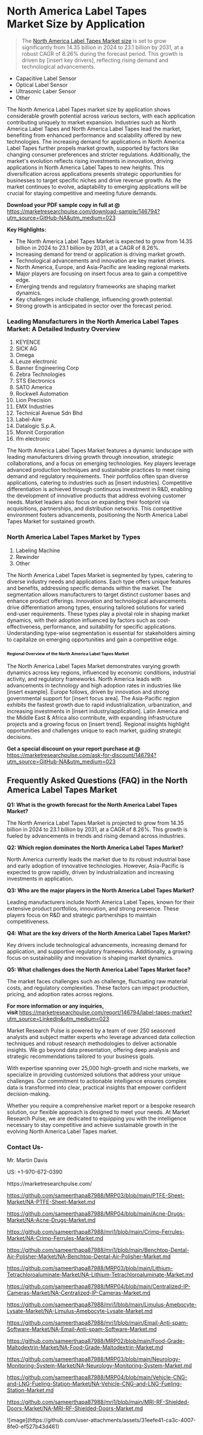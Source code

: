 <h1>North America Label Tapes Market&nbsp;Size by Application</h1><blockquote><p>The <a href="https://marketresearchpulse.com/download-sample/146794?utm_source=GitHub-NA&amp;utm_medium=023">North America Label Tapes Market size</a> is set to grow significantly from 14.35 billion in 2024 to 23.1 billion by 2031, at a robust CAGR of 8.26% during the forecast period. This growth is driven by [insert key drivers], reflecting rising demand and technological advancements.</p></blockquote><ul><li>Capacitive Label Sensor<li> Optical Label Sensor<li> Ultrasonic Laber Sensor<li> Other</li></ul><p>The North America Label Tapes market size by application shows considerable growth potential across various sectors, with each application contributing uniquely to market expansion. Industries such as North America Label Tapes and North America Label Tapes lead the market, benefiting from enhanced performance and scalability offered by new technologies. The increasing demand for applications in North America Label Tapes further propels market growth, supported by factors like changing consumer preferences and stricter regulations. Additionally, the market's evolution reflects rising investments in innovation, driving applications in North America Label Tapes to new heights. This diversification across applications presents strategic opportunities for businesses to target specific niches and drive revenue growth. As the market continues to evolve, adaptability to emerging applications will be crucial for staying competitive and meeting future demands.</p><p><strong>Download your PDF sample copy in full at @ </strong><a href="https://marketresearchpulse.com/download-sample/146794?utm_source=GitHub-NA&amp;utm_medium=023">https://marketresearchpulse.com/download-sample/146794?utm_source=GitHub-NA&amp;utm_medium=023</a></p><p><strong>Key Highlights: </strong></p><ul><li>The North America Label Tapes Market is expected to grow from 14.35 billion in 2024 to 23.1 billion by 2031, at a CAGR of 8.26%.</li><li>Increasing demand for trend or application is driving market growth.</li><li>Technological advancements and innovation are key market drivers.</li><li>North America, Europe, and Asia-Pacific are leading regional markets.</li><li>Major players are focusing on insert focus area to gain a competitive edge.</li><li>Emerging trends and regulatory frameworks are shaping market dynamics.</li><li>Key challenges include challenge, influencing growth potential.</li><li>Strong growth is anticipated in sector over the forecast period.</li></ul><h3>Leading Manufacturers in the North America Label Tapes Market: A Detailed Industry Overview</h3><ol><li>KEYENCE</li><li>SICK AG</li><li>Omega</li><li>Leuze electronic</li><li>Banner Engineering Corp</li><li>Zebra Technologies</li><li>STS Electronics</li><li>SATO America</li><li>Rockwell Automation</li><li>Lion Precision</li><li>EMX Industries</li><li>Technical Avenue Sdn Bhd</li><li>Label-Aire</li><li>Datalogic S.p.A.</li><li>Monnit Corporation</li><li>ifm electronic</li></ol><div class="flex max-w-full flex-col flex-grow"><div class="min-h-8 text-message flex w-full flex-col items-end gap-2 whitespace-normal break-words [.text-message+&amp;]:mt-5" dir="auto" data-message-author-role="assistant" data-message-id="fd8432e4-4910-450d-b182-61b7bfb0a01f" data-message-model-slug="gpt-4o"><div class="flex w-full flex-col gap-1 empty:hidden first:pt-[3px]"><div class="markdown prose w-full break-words dark:prose-invert light"><p>The North America Label Tapes Market features a dynamic landscape with leading manufacturers driving growth through innovation, strategic collaborations, and a focus on emerging technologies. Key players leverage advanced production techniques and sustainable practices to meet rising demand and regulatory requirements. Their portfolios often span diverse applications, catering to industries such as [insert industries]. Competitive differentiation is achieved through continuous investment in R&amp;D, enabling the development of innovative products that address evolving customer needs. Market leaders also focus on expanding their footprint via acquisitions, partnerships, and distribution networks. This competitive environment fosters advancements, positioning the North America Label Tapes Market for sustained growth.</p></div></div></div></div><h3>North America Label Tapes Market by Types</h3><ol><li>Labeling Machine<li> Rewinder<li> Other</li></ol><div class="flex max-w-full flex-col flex-grow"><div class="min-h-8 text-message flex w-full flex-col items-end gap-2 whitespace-normal break-words [.text-message+&amp;]:mt-5" dir="auto" data-message-author-role="assistant" data-message-id="084470be-0bb7-4664-bddf-5156b4f41249" data-message-model-slug="gpt-4o-mini"><div class="flex w-full flex-col gap-1 empty:hidden first:pt-[3px]"><div class="markdown prose w-full break-words dark:prose-invert light"><p>The North America Label Tapes Market is segmented by types, catering to diverse industry needs and applications. Each type offers unique features and benefits, addressing specific demands within the market. The segmentation allows manufacturers to target distinct customer bases and enhance product offerings. Innovation and technological advancements drive differentiation among types, ensuring tailored solutions for varied end-user requirements. These types play a pivotal role in shaping market dynamics, with their adoption influenced by factors such as cost-effectiveness, performance, and suitability for specific applications. Understanding type-wise segmentation is essential for stakeholders aiming to capitalize on emerging opportunities and gain a competitive edge.</p></div></div></div></div><h3><span style="font-size: 11px;">Regional Overview of the North America Label Tapes Market</span></h3><div class="flex max-w-full flex-col flex-grow"><div class="min-h-8 text-message flex w-full flex-col items-end gap-2 whitespace-normal break-words [.text-message+&amp;]:mt-5" dir="auto" data-message-author-role="assistant" data-message-id="e9038762-ce64-4e30-91c9-9bd413514231" data-message-model-slug="gpt-4o-mini"><div class="flex w-full flex-col gap-1 empty:hidden first:pt-[3px]"><div class="markdown prose w-full break-words dark:prose-invert light"><p>The North America Label Tapes Market demonstrates varying growth dynamics across key regions, influenced by economic conditions, industrial activity, and regulatory frameworks. North America leads with advancements in technology and high adoption rates in industries like [insert example]. Europe follows, driven by innovation and strong governmental support for [insert focus area]. The Asia-Pacific region exhibits the fastest growth due to rapid industrialization, urbanization, and increasing investments in [insert industry/application]. Latin America and the Middle East &amp; Africa also contribute, with expanding infrastructure projects and a growing focus on [insert trend]. Regional insights highlight opportunities and challenges unique to each market, guiding strategic decisions.</p></div></div></div></div><p><strong>Get a special discount on your report purchase at @ </strong><a href="https://marketresearchpulse.com/ask-for-discount/146794?utm_source=GitHub-NA&amp;utm_medium=023">https://marketresearchpulse.com/ask-for-discount/146794?utm_source=GitHub-NA&amp;utm_medium=023</a></p><h2>Frequently Asked Questions (FAQ) in the North America Label Tapes Market</h2><p><strong>Q1: What is the growth forecast for the North America Label Tapes Market?</strong></p><p>The North America Label Tapes Market is projected to grow from 14.35 billion in 2024 to 23.1 billion by 2031, at a CAGR of 8.26%. This growth is fueled by advancements in trends and rising demand across industries.</p><p><strong>Q2: Which region dominates the North America Label Tapes Market?</strong></p><p>North America currently leads the market due to its robust industrial base and early adoption of innovative technologies. However, Asia-Pacific is expected to grow rapidly, driven by industrialization and increasing investments in application.</p><p><strong>Q3: Who are the major players in the North America Label Tapes Market?</strong></p><p>Leading manufacturers include North America Label Tapes, known for their extensive product portfolios, innovation, and strong presence. These players focus on R&amp;D and strategic partnerships to maintain competitiveness.</p><p><strong>Q4: What are the key drivers of the North America Label Tapes Market?</strong></p><p>Key drivers include technological advancements, increasing demand for application, and supportive regulatory frameworks. Additionally, a growing focus on sustainability and innovation is shaping market dynamics.</p><p><strong>Q5: What challenges does the North America Label Tapes Market face?</strong></p><p>The market faces challenges such as challenge, fluctuating raw material costs, and regulatory complexities. These factors can impact production, pricing, and adoption rates across regions.</p><p><strong>For more information or any inquiries, visit&nbsp;</strong><a href="https://marketresearchpulse.com/report/146794/label-tapes-market?utm_source=Linkedin&utm_medium=023">https://marketresearchpulse.com/report/146794/label-tapes-market?utm_source=Linkedin&utm_medium=023</a></p><p>Market Research Pulse is powered by a team of over 250 seasoned analysts and subject matter experts who leverage advanced data collection techniques and robust research methodologies to deliver actionable insights. We go beyond data presentation, offering deep analysis and strategic recommendations tailored to your business goals.</p><p>With expertise spanning over 25,000 high-growth and niche markets, we specialize in providing customized solutions that address your unique challenges. Our commitment to actionable intelligence ensures complex data is transformed into clear, practical insights that empower confident decision-making.</p><p>Whether you require a comprehensive market report or a bespoke research solution, our flexible approach is designed to meet your needs. At Market Research Pulse, we are dedicated to equipping you with the intelligence necessary to stay competitive and achieve sustainable growth in the evolving North America Label Tapes market.</p><h3><strong>Contact Us-</strong></h3><p>Mr. Martin Davis</p><p>US: +1-970-672-0390</p><p>https://marketresearchpulse.com/</p><p><a href="https://github.com/sameerthapa87988/MRP03/blob/main/PTFE-Sheet-Market/NA-PTFE-Sheet-Market.md">https://github.com/sameerthapa87988/MRP03/blob/main/PTFE-Sheet-Market/NA-PTFE-Sheet-Market.md</a></p><p><a href="https://github.com/sameerthapa87988/MRP04/blob/main/Acne-Drugs-Market/NA-Acne-Drugs-Market.md">https://github.com/sameerthapa87988/MRP04/blob/main/Acne-Drugs-Market/NA-Acne-Drugs-Market.md</a></p><p><a href="https://github.com/sameerthapa87988/mri1/blob/main/Crimp-Ferrules-Market/NA-Crimp-Ferrules-Market.md">https://github.com/sameerthapa87988/mri1/blob/main/Crimp-Ferrules-Market/NA-Crimp-Ferrules-Market.md</a></p><p><a href="https://github.com/sameerthapa87988/mri1/blob/main/Benchtop-Dental-Air-Polisher-Market/NA-Benchtop-Dental-Air-Polisher-Market.md">https://github.com/sameerthapa87988/mri1/blob/main/Benchtop-Dental-Air-Polisher-Market/NA-Benchtop-Dental-Air-Polisher-Market.md</a></p><p><a href="https://github.com/sameerthapa87988/MRP03/blob/main/Lithium-Tetrachloroaluminate-Market/NA-Lithium-Tetrachloroaluminate-Market.md">https://github.com/sameerthapa87988/MRP03/blob/main/Lithium-Tetrachloroaluminate-Market/NA-Lithium-Tetrachloroaluminate-Market.md</a></p><p><a href="https://github.com/sameerthapa87988/MRP04/blob/main/Centralized-IP-Cameras-Market/NA-Centralized-IP-Cameras-Market.md">https://github.com/sameerthapa87988/MRP04/blob/main/Centralized-IP-Cameras-Market/NA-Centralized-IP-Cameras-Market.md</a></p><p><a href="https://github.com/sameerthapa87988/mri1/blob/main/Limulus-Amebocyte-Lysate-Market/NA-Limulus-Amebocyte-Lysate-Market.md">https://github.com/sameerthapa87988/mri1/blob/main/Limulus-Amebocyte-Lysate-Market/NA-Limulus-Amebocyte-Lysate-Market.md</a></p><p><a href="https://github.com/sameerthapa87988/mri1/blob/main/Email-Anti-spam-Software-Market/NA-Email-Anti-spam-Software-Market.md">https://github.com/sameerthapa87988/mri1/blob/main/Email-Anti-spam-Software-Market/NA-Email-Anti-spam-Software-Market.md</a></p><p><a href="https://github.com/sameerthapa87988/MRP02/blob/main/Food-Grade-Maltodextrin-Market/NA-Food-Grade-Maltodextrin-Market.md">https://github.com/sameerthapa87988/MRP02/blob/main/Food-Grade-Maltodextrin-Market/NA-Food-Grade-Maltodextrin-Market.md</a></p><p><a href="https://github.com/sameerthapa87988/MRP03/blob/main/Neurology-Monitoring-System-Market/NA-Neurology-Monitoring-System-Market.md">https://github.com/sameerthapa87988/MRP03/blob/main/Neurology-Monitoring-System-Market/NA-Neurology-Monitoring-System-Market.md</a></p><p><a href="https://github.com/sameerthapa87988/MRP04/blob/main/Vehicle-CNG-and-LNG-Fueling-Station-Market/NA-Vehicle-CNG-and-LNG-Fueling-Station-Market.md">https://github.com/sameerthapa87988/MRP04/blob/main/Vehicle-CNG-and-LNG-Fueling-Station-Market/NA-Vehicle-CNG-and-LNG-Fueling-Station-Market.md</a></p><p><a href="https://github.com/sameerthapa87988/mri1/blob/main/MRI-RF-Shielded-Doors-Market/NA-MRI-RF-Shielded-Doors-Market.md">https://github.com/sameerthapa87988/mri1/blob/main/MRI-RF-Shielded-Doors-Market/NA-MRI-RF-Shielded-Doors-Market.md</a></p>
![image](https://github.com/user-attachments/assets/31eefe41-ca3c-4007-8fe0-ef527b43d461)
